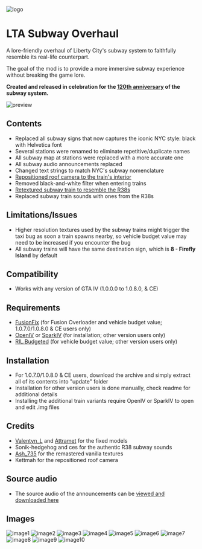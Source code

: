 ![logo](https://github.com/user-attachments/assets/e4132f98-b37d-4b10-97fb-d4448790c6a5)

# LTA Subway Overhaul
A lore-friendly overhaul of Liberty City's subway system to faithfully resemble its real-life counterpart.

The goal of the mod is to provide a more immersive subway experience without breaking the game lore.

**Created and released in celebration for the [120th anniversary](https://ny1.com/nyc/all-boroughs/traffic_and_transit/2024/10/26/new-york-city-subway-celebrates-120th-anniversary) of the subway system.**

![preview](https://github.com/user-attachments/assets/e6f91ff7-005a-4349-bfec-4c86696ebb5d)

## Contents
- Replaced all subway signs that now captures the iconic NYC style: black with Helvetica font
- Several stations were renamed to eliminate repetitive/duplicate names
- All subway map at stations were replaced with a more accurate one
- All subway audio announcements replaced
- Changed text strings to match NYC's subway nomenclature
- [Repositioned roof camera to the train's interior](https://www.nexusmods.com/gta4/mods/788)
- Removed black-and-white filter when entering trains
- [Retextured subway train to resemble the R38s](https://gtaforums.com/topic/994734-gta-iv-eflc-r38-subway/)
- Replaced subway train sounds with ones from the R38s

## Limitations/Issues
- Higher resolution textures used by the subway trains might trigger the taxi bug as soon a train spawns nearby, so vehicle budget value may need to be increased if you encounter the bug
- All subway trains will have the same destination sign, which is **8 - Firefly Island** by default

## Compatibility
- Works with any version of GTA IV (1.0.0.0 to 1.0.8.0, & CE)

## Requirements
- [FusionFix](https://gtaforums.com/topic/934545-fusionfix/) (for Fusion Overloader and vehicle budget value; 1.0.7.0/1.0.8.0 & CE users only)
- [OpenIV](https://openiv.com/) or [SparkIV](https://ahmed605.github.io/SparkIV/) (for installation; other version users only)
- [RIL.Budgeted](https://gtaforums.com/topic/744584-reliv-rilbudgeted-population-budget-adjustertaxi-bug-fix/) (for vehicle budget value; other version users only)

## Installation
- For 1.0.7.0/1.0.8.0 & CE users, download the archive and simply extract all of its contents into "update" folder
- Installation for other version users is done manually, check readme for additional details
- Installing the additional train variants require OpenIV or SparkIV to open and edit .img files

## Credits
- [Valentyn_L](https://github.com/valentyn-l) and [Attramet](https://github.com/Attramet) for the fixed models
- Sonik-hedgehog and ces for the authentic R38 subway sounds
- [Ash_735](https://github.com/Ash-735) for the remastered vanilla textures
- Kettmah for the repositioned roof camera

## Source audio
- The source audio of the announcements can be [viewed and downloaded here](https://drive.google.com/file/d/1fzrWMjvo5oiZH2TTThMB8f4-GQWWXFQQ/view)

## Images
![image1](https://github.com/user-attachments/assets/df1fd6ea-5518-4f98-bd79-c0e4c11949eb)
![image2](https://github.com/user-attachments/assets/8aa274ca-b26a-4970-bc45-c1407e58f9eb)
![image3](https://github.com/user-attachments/assets/7f02f016-b03a-48b4-a342-9c3bd5425e7b)
![image4](https://github.com/user-attachments/assets/49f7dccf-e297-4e91-bc5f-7969b9a53a54)
![image5](https://github.com/user-attachments/assets/8a1c4387-ecee-4929-a2ff-a532804526bc)
![image6](https://github.com/user-attachments/assets/5600294e-1cbe-4dd6-918f-7f01e7bd512e)
![image7](https://github.com/user-attachments/assets/7425a5a3-dcb7-474d-87c7-5808d718fd66)
![image8](https://github.com/user-attachments/assets/dad2312c-0d36-44db-b491-0ff65d27602a)
![image9](https://github.com/user-attachments/assets/b3f42a1d-b5d7-475c-908b-8eddd9be88fc)
![image10](https://github.com/user-attachments/assets/28ce9289-f20d-45df-8992-058b934cd6ef)
